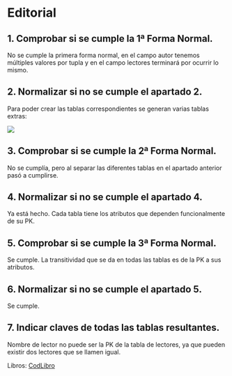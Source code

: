 
# Editorial

## 1. Comprobar si se cumple la 1ª Forma Normal.

No se cumple la primera forma normal, en el campo autor tenemos múltiples valores por tupla y en el campo lectores terminará por ocurrir lo mismo.

## 2. Normalizar si no se cumple el apartado 2.

Para poder crear las tablas correspondientes se generan varias tablas extras:

<img src="tarea4.1.png">

## 3. Comprobar si se cumple la 2ª Forma Normal.

No se cumplía, pero al separar las diferentes tablas en el apartado anterior pasó a cumplirse.

## 4. Normalizar si no se cumple el apartado 4.

Ya está hecho. Cada tabla tiene los atributos que dependen funcionalmente de su PK.

## 5. Comprobar si se cumple la 3ª Forma Normal.

Se cumple. La transitividad que se da en todas las tablas es de la PK a sus atributos.

## 6. Normalizar si no se cumple el apartado 5.

Se cumple.

## 7. Indicar claves de todas las tablas resultantes.

Nombre de lector no puede ser la PK de la tabla de lectores, ya que pueden existir dos lectores que se llamen igual.

Libros: <u><span>CodLibro</span></u>
